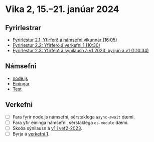 # Vika 2, 15.–21. janúar 2024

## Fyrirlestrar

- [Fyrirlestur 2.1: Yfirferð á námsefni vikunnar (16:05)](https://youtu.be/yq9WW58ucMQ)
- [Fyrirlestur 2.2: Yfirferð á verkefni 1 (10:30)](https://youtu.be/zQR4QaDQGM4)
- [Fyrirlestur 2.3: Yfirferð á sýnilausn á v1 2023, byrjun á v1 (1:10:34)](https://youtu.be/FkYxDExWSSU)

## Námsefni

- [node.js](../namsefni/02.nodejs)
- [Einingar](../namsefni/03.modules)
- [Test](../namsefni/04.testing)

## Verkefni

- [ ] Fara fyrir node.js námsefni, sérstaklega `async-await` dæmi.
- [ ] Fara yfir eininga námsefni, sérstaklega `es-module` dæmi.
- [ ] Skoða sýnilausn á [v1 í vef2-2023](https://github.com/vefforritun/vef2-2023-v1-synilausn).
- [ ] Byrja á [verkefni 1](https://github.com/vefforritun/vef2-2024-v1).
